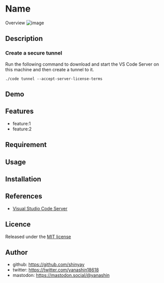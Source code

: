 # Name

Overview
![image](https://github.com/shinyay/remote-workspace-for-vscode/assets/3072734/0d7873cf-76a5-4ace-9ef8-761362c76e25)

## Description

### Create a secure tunnel

Run the following command to download and start the VS Code Server on this machine and then create a tunnel to it.

```shell
./code tunnel --accept-server-license-terms
```

## Demo

## Features

- feature:1
- feature:2

## Requirement

## Usage

## Installation

## References

- [Visual Studio Code Server](https://code.visualstudio.com/docs/remote/vscode-server)

## Licence

Released under the [MIT license](https://gist.githubusercontent.com/shinyay/56e54ee4c0e22db8211e05e70a63247e/raw/34c6fdd50d54aa8e23560c296424aeb61599aa71/LICENSE)

## Author

- github: <https://github.com/shinyay>
- twitter: <https://twitter.com/yanashin18618>
- mastodon: <https://mastodon.social/@yanashin>
